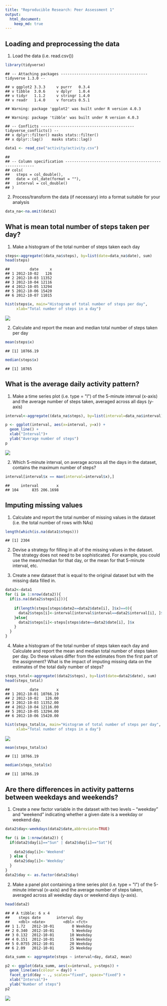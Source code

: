 ```yaml
---
title: "Reproducible Research: Peer Assessment 1"
output: 
  html_document:
    keep_md: true
---
```



## Loading and preprocessing the data   

1. Load the data (i.e. read.csv())

```r
library(tidyverse)
```

```
## -- Attaching packages --------------------------------------- tidyverse 1.3.0 --
```

```
## v ggplot2 3.3.3     v purrr   0.3.4
## v tibble  3.0.6     v dplyr   1.0.4
## v tidyr   1.1.2     v stringr 1.4.0
## v readr   1.4.0     v forcats 0.5.1
```

```
## Warning: package 'ggplot2' was built under R version 4.0.3
```

```
## Warning: package 'tibble' was built under R version 4.0.3
```

```
## -- Conflicts ------------------------------------------ tidyverse_conflicts() --
## x dplyr::filter() masks stats::filter()
## x dplyr::lag()    masks stats::lag()
```

```r
data1 <- read_csv("activity/activity.csv")
```

```
## 
## -- Column specification --------------------------------------------------------
## cols(
##   steps = col_double(),
##   date = col_date(format = ""),
##   interval = col_double()
## )
```

2. Process/transform the data (if necessary) into a format suitable for your analysis   


```r
data_na<-na.omit(data1) 
```
## What is mean total number of steps taken per day?   


1. Make a histogram of the total number of steps taken each day

```r
steps<-aggregate((data_na$steps), by=list(date=data_na$date), sum)
head(steps)
```

```
##         date     x
## 1 2012-10-02   126
## 2 2012-10-03 11352
## 3 2012-10-04 12116
## 4 2012-10-05 13294
## 5 2012-10-06 15420
## 6 2012-10-07 11015
```

```r
hist(steps$x, main="Histogram of total number of steps per day", 
     xlab="Total number of steps in a day")
```

![](PA1_template_files/figure-html/unnamed-chunk-3-1.png)<!-- -->

2. Calculate and report the mean and median total number of steps taken per day

```r
mean(steps$x)
```

```
## [1] 10766.19
```

```r
median(steps$x)
```

```
## [1] 10765
```

## What is the average daily activity pattern?   


1. Make a time series plot (i.e. type = "l") of the 5-minute interval (x-axis) and the average number of steps taken, averaged across all days (y-axis)

```r
interval<-aggregate((data_na$steps), by=list(interval=data_na$interval), mean)

p <- ggplot(interval, aes(x=interval, y=x)) +
  geom_line() + 
  xlab("Interval")+
  ylab("Average number of steps")
p
```

![](PA1_template_files/figure-html/unnamed-chunk-5-1.png)<!-- -->

  
2. Which 5-minute interval, on average across all the days in the dataset, contains the maximum number of steps?


```r
interval[interval$x == max(interval=interval$x),]
```

```
##     interval        x
## 104      835 206.1698
```


## Imputing missing values  

1. Calculate and report the total number of missing values in the dataset (i.e. the total number of rows with NAs)   


```r
length(which(is.na(data1$steps)))
```

```
## [1] 2304
```

2. Devise a strategy for filling in all of the missing values in the dataset. The strategy does not need to be sophisticated. For example, you could use the mean/median for that day, or the mean for that 5-minute interval, etc.   



3. Create a new dataset that is equal to the original dataset but with the missing data filled in.   




```r
data2<-data1
for (i in 1:nrow(data2)){
  if(is.na(data2$steps[i])){
    
    if(length(steps[steps$date2==data2$date[i], ]$x)==0){
      data2$steps[i]<-interval[interval$interval==data2$interval[i], ]$x
    }else{
      data2$steps[i]<-steps[steps$date==data2$date[i], ]$x
    }
  }
}
```



4. Make a histogram of the total number of steps taken each day and Calculate and report the mean and median total number of steps taken per day. Do these values differ from the estimates from the first part of the assignment? What is the impact of imputing missing data on the estimates of the total daily number of steps?   



```r
steps_total<-aggregate((data2$steps), by=list(date=data2$date), sum)
head(steps_total)
```

```
##         date        x
## 1 2012-10-01 10766.19
## 2 2012-10-02   126.00
## 3 2012-10-03 11352.00
## 4 2012-10-04 12116.00
## 5 2012-10-05 13294.00
## 6 2012-10-06 15420.00
```

```r
hist(steps_total$x, main="Histogram of total number of steps per day", 
     xlab="Total number of steps in a day")
```

![](PA1_template_files/figure-html/unnamed-chunk-9-1.png)<!-- -->

```r
mean(steps_total$x)
```

```
## [1] 10766.19
```

```r
median(steps_total$x)
```

```
## [1] 10766.19
```


## Are there differences in activity patterns between weekdays and weekends?   

1. Create a new factor variable in the dataset with two levels – “weekday” and “weekend” indicating whether a given date is a weekday or weekend day.   


```r
data2$day<-weekdays(data2$date,abbreviate=TRUE)

for (i in 1:nrow(data2)) {
  if(data2$day[i]=="Sun" | data2$day[i]=="Sat"){
    
    data2$day[i]<-'Weekend'
  } else {
    data2$day[i]<-'Weekday'
  }
}
data2$day <- as.factor(data2$day)
```

2. Make a panel plot containing a time series plot (i.e. type = "l") of the 5-minute interval (x-axis) and the average number of steps taken, averaged across all weekday days or weekend days (y-axis).    



```r
head(data2)
```

```
## # A tibble: 6 x 4
##    steps date       interval day    
##    <dbl> <date>        <dbl> <fct>  
## 1 1.72   2012-10-01        0 Weekday
## 2 0.340  2012-10-01        5 Weekday
## 3 0.132  2012-10-01       10 Weekday
## 4 0.151  2012-10-01       15 Weekday
## 5 0.0755 2012-10-01       20 Weekday
## 6 2.09   2012-10-01       25 Weekday
```

```r
data_summ <- aggregate(steps ~ interval+day, data2, mean)

p2 <- ggplot(data_summ, aes(x=interval, y=steps)) +
  geom_line(aes(colour = day)) + 
  facet_grid(day ~ ., scales="fixed", space="fixed") +
  xlab("Interval")+
  ylab("Number of steps")
p2
```

![](PA1_template_files/figure-html/unnamed-chunk-11-1.png)<!-- -->
